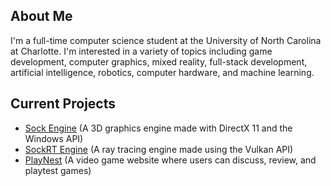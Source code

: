 ## About Me
I'm a full-time computer science student at the University of North Carolina at Charlotte. I'm interested in a variety of topics including game development, computer graphics, mixed reality, full-stack development, artificial intelligence, robotics, computer hardware, and machine learning.

## Current Projects
* [Sock Engine](https://github.com/odesai840/Sock-Engine) (A 3D graphics engine made with DirectX 11 and the Windows API)
* [SockRT Engine](https://github.com/odesai840/SockRT-Engine) (A ray tracing engine made using the Vulkan API)
* [PlayNest](https://github.com/odesai840/PlayNest) (A video game website where users can discuss, review, and playtest games)
